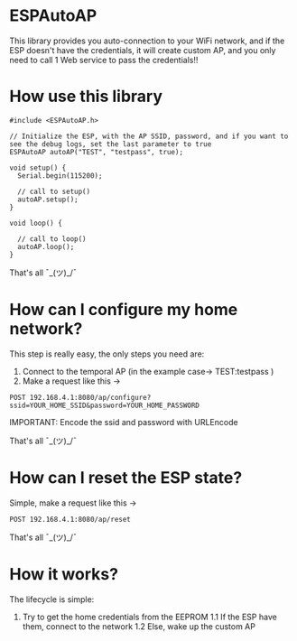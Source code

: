 # ESPAutoAP
This library provides you auto-connection to your WiFi network, and if the ESP doesn't have the credentials, it will create custom AP, and you only need to call 1 Web service to pass the credentials!!

# How use this library
```processing
#include <ESPAutoAP.h>

// Initialize the ESP, with the AP SSID, password, and if you want to see the debug logs, set the last parameter to true
ESPAutoAP autoAP("TEST", "testpass", true);

void setup() {
  Serial.begin(115200);
  
  // call to setup()
  autoAP.setup();
}

void loop() {

  // call to loop()
  autoAP.loop();
}
```

That's all ¯\_(ツ)_/¯

# How can I configure my home network?

This step is really easy, the only steps you need are:
1. Connect to the temporal AP (in the example case-> TEST:testpass )
2. Make a request like this ->
```http
POST 192.168.4.1:8080/ap/configure?ssid=YOUR_HOME_SSID&password=YOUR_HOME_PASSWORD
```

IMPORTANT: Encode the ssid and password with URLEncode

That's all ¯\_(ツ)_/¯

# How can I reset the ESP state?
Simple, make a request like this ->
```http
POST 192.168.4.1:8080/ap/reset
```

That's all ¯\_(ツ)_/¯

# How it works?

The lifecycle is simple:

1. Try to get the home credentials from the EEPROM
1.1 If the ESP have them, connect to the network
1.2 Else, wake up the custom AP

